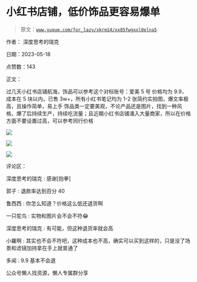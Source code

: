 # 小红书店铺，低价饰品更容易爆单

> 原文：[`www.yuque.com/for_lazy/xkrm14/xx85fwgxxl8elna5`](https://www.yuque.com/for_lazy/xkrm14/xx85fwgxxl8elna5)

作者： 深度思考的瑞克

日期：2023-05-18

点赞数：143

正文：

过几天小红书店铺航海，饰品可以参考这个对标账号：爱美 5 号 价格均为 9.9，成本在 5 块以内，已售 3w+，所有小红书笔记均为 1-2 张简约实拍图，爆文率极高，且操作简单，易上手 饰品类一定要美观，不论产品还是图片，找到一种风格，爆了后持续生产，持续吃流量；且近期小红书店铺涌入大量商家，所以在价格方面不要设置过高，可以参考同行价格

![](img/d1ffe8bd67bb1834b89f28a17805ed76.png)

![](img/39cd9ae1503c060a74835a86f8f6ac8c.png)

![](img/5d8f06d26e2ed34f1d2b96fc90a1244b.png)

评论区：

深度思考的瑞克 : 感谢[抱拳]

郭子 : 退款率达到百分 40

鲁西西 : 你怎么知道？价格这么低还退货啊

一只鸵鸟 : 实物和图片会不会不符😂

深度思考的瑞克 : 有可能，但这种退货率就会高

小羅啊 : 其实也不会不符吧，这种成本也不高，确实可以买到这样的，只是没了场景和滤镜加持拿在手上就普通了

多闻 : 9.9 基本不会退

公众号懒人找资源，懒人专属群分享

